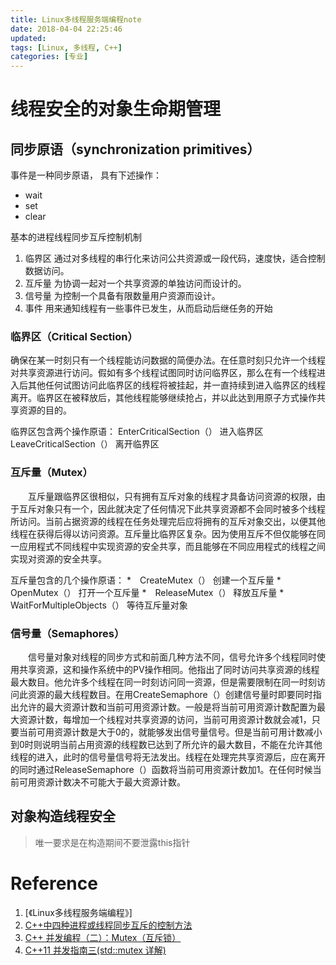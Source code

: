```yaml
---
title: Linux多线程服务端编程note
date: 2018-04-04 22:25:46
updated:
tags: [Linux, 多线程, C++]
categories: [专业]
---
```


# 线程安全的对象生命期管理

## 同步原语（synchronization primitives）
事件是一种同步原语，
具有下述操作：
* wait
* set
* clear

基本的进程线程同步互斥控制机制
1. 临界区 通过对多线程的串行化来访问公共资源或一段代码，速度快，适合控制数据访问。
2. 互斥量 为协调一起对一个共享资源的单独访问而设计的。
3. 信号量 为控制一个具备有限数量用户资源而设计。
4. 事件 用来通知线程有一些事件已发生，从而启动后继任务的开始

<!--more-->

### 临界区（Critical Section）

确保在某一时刻只有一个线程能访问数据的简便办法。在任意时刻只允许一个线程对共享资源进行访问。假如有多个线程试图同时访问临界区，那么在有一个线程进入后其他任何试图访问此临界区的线程将被挂起，并一直持续到进入临界区的线程离开。临界区在被释放后，其他线程能够继续抢占，并以此达到用原子方式操作共享资源的目的。

临界区包含两个操作原语： EnterCriticalSection（） 进入临界区 LeaveCriticalSection（） 离开临界区

### 互斥量（Mutex）

　　互斥量跟临界区很相似，只有拥有互斥对象的线程才具备访问资源的权限，由于互斥对象只有一个，因此就决定了任何情况下此共享资源都不会同时被多个线程所访问。当前占据资源的线程在任务处理完后应将拥有的互斥对象交出，以便其他线程在获得后得以访问资源。互斥量比临界区复杂。因为使用互斥不但仅能够在同一应用程式不同线程中实现资源的安全共享，而且能够在不同应用程式的线程之间实现对资源的安全共享。

互斥量包含的几个操作原语：
*　CreateMutex（） 创建一个互斥量
*　OpenMutex（） 打开一个互斥量
*　ReleaseMutex（） 释放互斥量
*　WaitForMultipleObjects（） 等待互斥量对象

### 信号量（Semaphores）

　　信号量对象对线程的同步方式和前面几种方法不同，信号允许多个线程同时使用共享资源，这和操作系统中的PV操作相同。他指出了同时访问共享资源的线程最大数目。他允许多个线程在同一时刻访问同一资源，但是需要限制在同一时刻访问此资源的最大线程数目。在用CreateSemaphore（）创建信号量时即要同时指出允许的最大资源计数和当前可用资源计数。一般是将当前可用资源计数配置为最大资源计数，每增加一个线程对共享资源的访问，当前可用资源计数就会减1，只要当前可用资源计数是大于0的，就能够发出信号量信号。但是当前可用计数减小到0时则说明当前占用资源的线程数已达到了所允许的最大数目，不能在允许其他线程的进入，此时的信号量信号将无法发出。线程在处理完共享资源后，应在离开的同时通过ReleaseSemaphore（）函数将当前可用资源计数加1。在任何时候当前可用资源计数决不可能大于最大资源计数。

## 对象构造线程安全

>唯一要求是在构造期间不要泄露this指针



# Reference
1. [《Linux多线程服务端编程》]
2. [C++中四种进程或线程同步互斥的控制方法](https://blog.csdn.net/zhu2695/article/details/51148272)
3. [C++ 并发编程（二）：Mutex（互斥锁）](https://segmentfault.com/a/1190000006614695)
4. [C++11 并发指南三(std::mutex 详解)](http://www.cnblogs.com/haippy/p/3237213.html)
